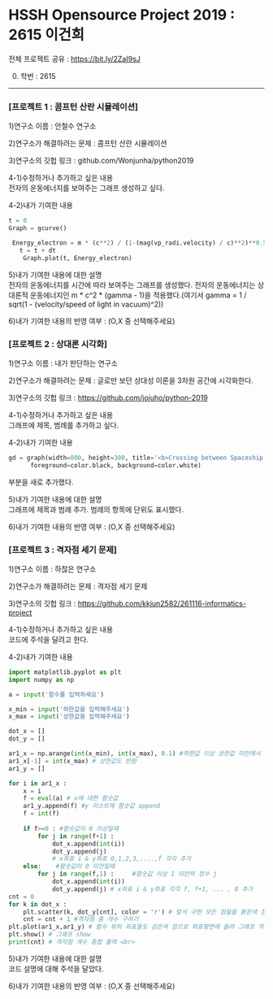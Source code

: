 # HSSH Opensource Project 2019  :  2615 이건희 <br>
전체 프로젝트 공유 : https://bit.ly/2ZaI9sJ <br>

0. 학번 : 2615


----------------------


### [프로젝트 1 : 콤프턴 산란 시뮬레이션]

1)연구소 이름 : 안철수 연구소 <br>

2)연구소가 해결하려는 문제 : 콤프턴 산란 시뮬레이션 <br>

3)연구소의 깃헙 링크 : github.com/Wonjunha/python2019 <br>

4-1)수정하거나 추가하고 싶은 내용 <br>
전자의 운동에너지를 보여주는 그래프 생성하고 싶다. <br>

4-2)내가 기여한 내용 <br>
```python
t = 0
Graph = gcurve()

 Energy_electron = m * (c**2) / (1-(mag(vp_radi.velocity) / c)**2)**0.5 / (1.6 * (10**(-19)))
   t = t + dt
    Graph.plot(t, Energy_electron)
 ```
    
5)내가 기여한 내용에 대한 설명<br>
전자의 운동에너지를 시간에 따라 보여주는 그래프를 생성했다.
전자의 운동에너지는 상대론적 운동에너지인 m * c^2 * (gamma - 1)을 적용했다.(여기서 gamma = 1 / sqrt(1 - (velocity/speed of light in vacuum)^2))

6)내가 기여한 내용의 반영 여부 : (O,X 중 선택해주세요) <br>



### [프로젝트 2 : 상대론 시각화] <br>

1)연구소 이름 : 내가 판단하는 연구소 <br>

2)연구소가 해결하려는 문제 : 글로만 보던 상대성 이론을 3차원 공간에 시각화한다.  <br>

3)연구소의 깃헙 링크 : https://github.com/jojuho/python-2019 <br>

4-1)수정하거나 추가하고 싶은 내용 <br>
그래프에 제목, 범례를 추가하고 싶다.

4-2)내가 기여한 내용 <br>

```python
gd = graph(width=800, height=300, title='<b>Crossing between Spaceship and Pulse / velocity of the Spaceship</b>',<br> xtitle='<i>sec</i>', ytitle='<i> n(no Dim) / velocity(m/s)</sup>',<br>
      foreground=color.black, background=color.white)
```
 부분을 새로 추가했다. <br>
      
5)내가 기여한 내용에 대한 설명 <br>
그래프에 제목과 범례 추가. 범례의 항목에 단위도 표시했다.

6)내가 기여한 내용의 반영 여부 : (O,X 중 선택해주세요) <br>


### [프로젝트 3 : 격자점 세기 문제] <br>

1)연구소 이름 : 하찮은 연구소 <br>

2)연구소가 해결하려는 문제 : 격자점 세기 문제 <br>

3)연구소의 깃헙 링크 : https://github.com/kkjun2582/261116-informatics-project  <br>

4-1)수정하거나 추가하고 싶은 내용 <br>
코드에 주석을 달려고 한다.

4-2)내가 기여한 내용 <br>
```python
import matplotlib.pyplot as plt
import numpy as np

a = input('함수를 입력하세요')

x_min = input('하한값을 입력해주세요')
x_max = input('상한값을 입력해주세요')

dot_x = []
dot_y = []

ar1_x = np.arange(int(x_min), int(x_max), 0.1) #하한값 이상 상한값 미만에서 0.1 간격으로 떨어진 숫자들 반환
ar1_x[-1] = int(x_max) # 상한값도 반환
ar1_y = []

for i in ar1_x :
    x = i 
    f = eval(a) # x에 대한 함숫값
    ar1_y.append(f) #y 리스트에 함숫값 append
    f = int(f) 
    
    if f>=0 : #함숫값이 0 이상일때
        for j in range(f+1) :
            dot_x.append(int(i))
            dot_y.append(j)
            # x좌표 i & y좌표 0,1,2,3,....,f 각각 추가
    else:    #함숫값이 0 미만일때
        for j in range(f,1) :     #함숫값 이상 1 미만의 정수 j       
            dot_x.append(int(i))
            dot_y.append(j) # x좌표 i & y좌표 각각 f, f+1, ... , 0 추가
cnt = 0
for k in dot_x :
    plt.scatter(k, dot_y[cnt], color = 'r') # 앞서 구한 모든 점들을 붉은색 점으로 좌표평면 위에 올려 그래프 작성
    cnt = cnt + 1 #격자점 총 개수 구하기
plt.plot(ar1_x,ar1_y) # 함수 위의 좌표들도 검은색 점으로 좌표평면에 올려 그래프 작성
plt.show() # 그래프 show
print(cnt) # 격자점 개수 총합 출력 <br>
```

5)내가 기여한 내용에 대한 설명 <br>
코드 설명에 대해 주석을 달았다.

6)내가 기여한 내용의 반영 여부 : (O,X 중 선택해주세요) <br>
